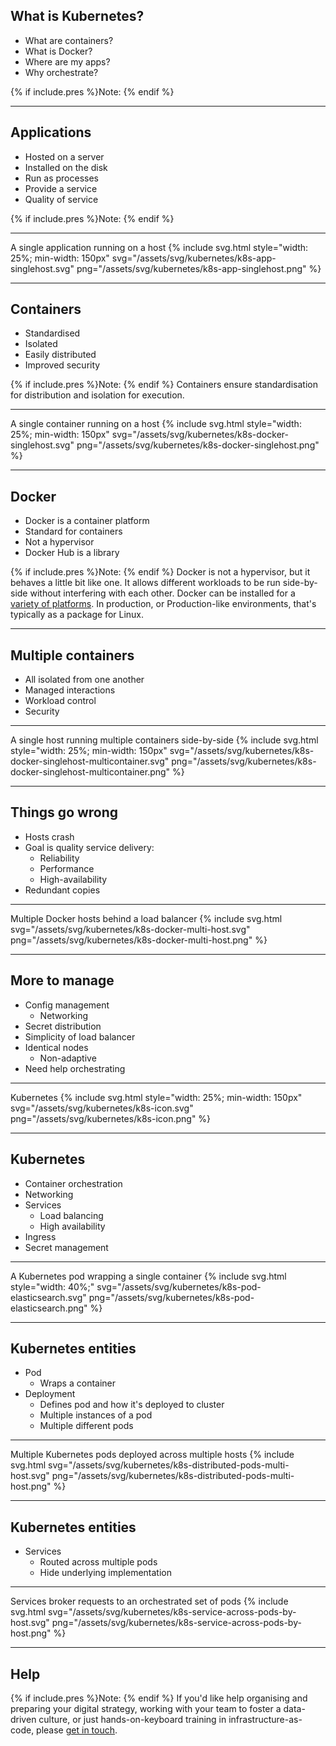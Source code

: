 
## What is Kubernetes?
+ What are containers?
+ What is Docker?
+ Where are my apps?
+ Why orchestrate?

{% if include.pres %}Note: {% endif %}

---

## Applications
+ Hosted on a server
+ Installed on the disk
+ Run as processes
+ Provide a service
+ Quality of service

{% if include.pres %}Note: {% endif %}

---

A single application running on a host
{% include svg.html style="width: 25%; min-width: 150px" svg="/assets/svg/kubernetes/k8s-app-singlehost.svg" png="/assets/svg/kubernetes/k8s-app-singlehost.png" %}

---

## Containers
+ Standardised
+ Isolated
+ Easily distributed
+ Improved security

{% if include.pres %}Note: {% endif %}
Containers ensure standardisation for distribution and isolation for execution.

---

A single container running on a host
{% include svg.html style="width: 25%; min-width: 150px" svg="/assets/svg/kubernetes/k8s-docker-singlehost.svg" png="/assets/svg/kubernetes/k8s-docker-singlehost.png" %}

---

## Docker
+ Docker is a container platform
+ Standard for containers
+ Not a hypervisor
+ Docker Hub is a library

{% if include.pres %}Note: {% endif %}
Docker is not a hypervisor, but it behaves a little bit like one.
It allows different workloads to be run side-by-side without interfering with each other.
Docker can be installed for a [variety of platforms](https://docs.docker.com/get-docker/).
In production, or Production-like environments, that's typically as a package for Linux.

---

## Multiple containers
+ All isolated from one another
+ Managed interactions
+ Workload control
+ Security

---

A single host running multiple containers side-by-side
{% include svg.html style="width: 25%; min-width: 150px" svg="/assets/svg/kubernetes/k8s-docker-singlehost-multicontainer.svg" png="/assets/svg/kubernetes/k8s-docker-singlehost-multicontainer.png" %}

---

## Things go wrong
+ Hosts crash
+ Goal is quality service delivery:
    + Reliability
    + Performance
    + High-availability
+ Redundant copies

---

Multiple Docker hosts behind a load balancer
{% include svg.html svg="/assets/svg/kubernetes/k8s-docker-multi-host.svg" png="/assets/svg/kubernetes/k8s-docker-multi-host.png" %}

---

## More to manage
+ Config management
    + Networking
+ Secret distribution
+ Simplicity of load balancer
+ Identical nodes
    + Non-adaptive
+ Need help orchestrating

---

Kubernetes
{% include svg.html style="width: 25%; min-width: 150px" svg="/assets/svg/kubernetes/k8s-icon.svg" png="/assets/svg/kubernetes/k8s-icon.png" %}

---

## Kubernetes
+ Container orchestration
+ Networking
+ Services
    + Load balancing
    + High availability
+ Ingress
+ Secret management

---

A Kubernetes pod wrapping a single container
{% include svg.html style="width: 40%;" svg="/assets/svg/kubernetes/k8s-pod-elasticsearch.svg" png="/assets/svg/kubernetes/k8s-pod-elasticsearch.png" %}

---

## Kubernetes entities
+ Pod
    + Wraps a container
+ Deployment
    + Defines pod and how it's deployed to cluster
    + Multiple instances of a pod
    + Multiple different pods

---

Multiple Kubernetes pods deployed across multiple hosts
{% include svg.html svg="/assets/svg/kubernetes/k8s-distributed-pods-multi-host.svg" png="/assets/svg/kubernetes/k8s-distributed-pods-multi-host.png" %}

---

## Kubernetes entities
+ Services
    + Routed across multiple pods
    + Hide underlying implementation

---

Services broker requests to an orchestrated set of pods
{% include svg.html svg="/assets/svg/kubernetes/k8s-service-across-pods-by-host.svg" png="/assets/svg/kubernetes/k8s-service-across-pods-by-host.png" %}

---

## Help

{% if include.pres %}Note: {% endif %}
If you'd like help organising and preparing your digital strategy, working with your team to foster a data-driven culture, or just hands-on-keyboard training in infrastructure-as-code, please [get in touch](/contact).

